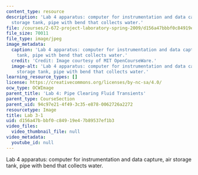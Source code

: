 ```yaml
---
content_type: resource
description: 'Lab 4 apparatus: computer for instrumentation and data capture, air
  storage tank, pipe with bend that collects water.'
file: /courses/2-672-project-laboratory-spring-2009/d156a47bbbf0c84919e47b89537ef1b3_lab3-1.jpg
file_size: 70011
file_type: image/jpeg
image_metadata:
  caption: 'Lab 4 apparatus: computer for instrumentation and data capture, air storage
    tank, pipe with bend that collects water.'
  credit: 'Credit: Image courtesy of MIT OpenCourseWare.'
  image-alt: 'Lab 4 apparatus: computer for instrumentation and data capture, air
    storage tank, pipe with bend that collects water.'
learning_resource_types: []
license: https://creativecommons.org/licenses/by-nc-sa/4.0/
ocw_type: OCWImage
parent_title: 'Lab 4: Pipe Clearing Fluid Transients'
parent_type: CourseSection
parent_uid: 94c97e21-4f49-3c35-e878-0062726a2272
resourcetype: Image
title: Lab 3-1
uid: d156a47b-bbf0-c849-19e4-7b89537ef1b3
video_files:
  video_thumbnail_file: null
video_metadata:
  youtube_id: null
---
```

Lab 4 apparatus: computer for instrumentation and data capture, air storage tank, pipe with bend that collects water.
